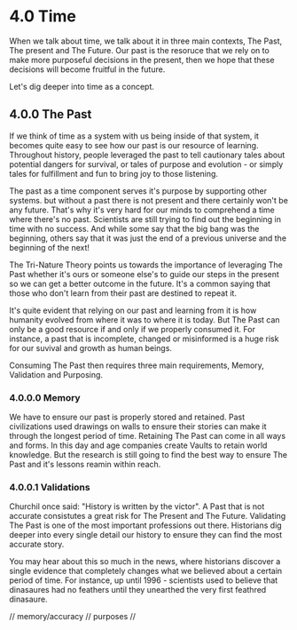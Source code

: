 # 4.0 Time
When we talk about time, we talk about it in three main contexts, The Past, The present and The Future. Our past is the resoruce that we rely on to make more purposeful decisions in the present, then we hope that these decisions will become fruitful in the future.

Let's dig deeper into time as a concept.

## 4.0.0 The Past
If we think of time as a system with us being inside of that system, it becomes quite easy to see how our past is our resource of learning. Throughout history, people leveraged the past to tell cautionary tales about potential dangers for survival, or tales of purpose and evolution - or simply tales for fulfillment and fun to bring joy to those listening.

The past as a time component serves it's purpose by supporting other systems. but without a past there is not present and there certainly won't be any future. That's why it's very hard for our minds to comprehend a time where there's no past. Scientists are still trying to find out the beginning in time with no success. And while some say that the big bang was the beginning, others say that it was just the end of a previous universe and the beginning of the next!

The Tri-Nature Theory points us towards the importance of leveraging The Past whether it's ours or someone else's to guide our steps in the present so we can get a better outcome in the future. It's a common saying that those who don't learn from their past are destined to repeat it.

It's quite evident that relying on our past and learning from it is how humanity evolved from where it was to where it is today. But The Past can only be a good resource if and only if we properly consumed it. For instance, a past that is incomplete, changed or misinformed is a huge risk for our suvival and growth as human beings.

Consuming The Past then requires three main requirements, Memory, Validation and Purposing.

### 4.0.0.0 Memory
We have to ensure our past is properly stored and retained. Past civilizations used drawings on walls to ensure their stories can make it through the longest period of time. Retaining The Past can come in all ways and forms. In this day and age companies create Vaults to retain world knowledge. But the research is still going to find the best way to ensure The Past and it's lessons reamin within reach.


### 4.0.0.1 Validations
Churchil once said: "History is written by the victor". A Past that is not accurate consistutes a great risk for The Present and The Future. Validating The Past is one of the most important professions out there. Historians dig deeper into every single detail our history to ensure they can find the most accurate story.

You may hear about this so much in the news, where historians discover a single evidence that completely changes what we believed about a certain period of time. For instance, up until 1996 - scientists used to believe that dinasaures had no feathers until they unearthed the very first feathred dinasaure.

// memory/accuracy
// purposes
// 